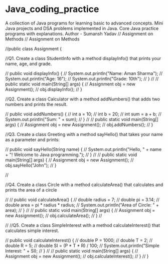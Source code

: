 # Java_coding_practice
A collection of Java programs for learning basic to advanced concepts. Mini Java projects and DSA problems implemented in Java. Core Java practice programs with explanations. 
Author - Sumansh Yadav
                  // Assignment on Methods
                   // Assignment on Methods


//public class Assignment {


 //Q1. Create a class StudentInfo with a method displayInfo() that prints your name, age, and grade.


//        public void displayInfo() {
//            System.out.println("Name: Aman Sharma");
//            System.out.println("Age: 16");
//            System.out.println("Grade: 10th");
//        }
//
//        public static void main(String[] args) {
//            Assignment obj = new Assignment();
//            obj.displayInfo();
//        }

//Q2. Create a class Calculator with a method addNumbers() that adds two numbers and prints the result.



//        public void addNumbers() {
//            int a = 10;
//            int b = 20;
//            int sum = a + b;
//            System.out.println("Sum: " + sum);
//        }
//
//        public static void main(String[] args) {
//            Assignment obj = new Assignment();
//            obj.addNumbers();
//        }

//Q3. Create a class Greeting with a method sayHello() that takes your name as a parameter and prints:



//        public void sayHello(String name) {
//            System.out.println("Hello, " + name + "! Welcome to Java programming.");
//        }
//
//        public static void main(String[] args) {
//            Assignment obj = new Assignment();
//            obj.sayHello("John");
//        }

//


//Q4. Create a class Circle with a method calculateArea() that calculates and prints the area of a circle
                   
                   
//
//        public void calculateArea() {
//            double radius = 7;
//            double pi = 3.14;
//            double area = pi * radius * radius;
//            System.out.println("Area of Circle: " + area);
//        }
//
//        public static void main(String[] args) {
//            Assignment obj = new Assignment();
//            obj.calculateArea();
//        }
//


//
//Q5. Create a class SimpleInterest with a method calculateInterest() that calculates simple interest.


//        public void calculateInterest() {
//            double P = 1000;
//            double T = 2;
//            double R = 5;
//            double SI = (P * T * R) / 100;
//            System.out.println("Simple Interest: " + SI);
//        }
//
//        public static void main(String[] args) {
//            Assignment obj = new Assignment();
//            obj.calculateInterest();
//        }
//    }
